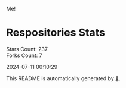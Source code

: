 Me!

# Respositories Stats
Stars Count: 237  
Forks Count: 7

2024-07-11 00:10:29  

This README is automatically generated by [🐰](https://github.com/rnitta/rnitta).
